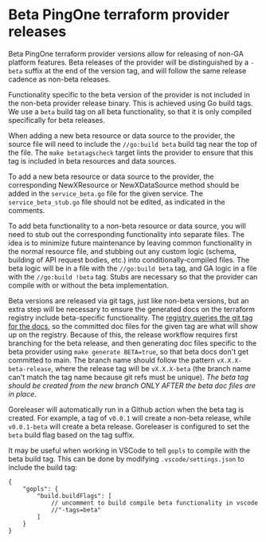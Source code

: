 # Beta PingOne terraform provider releases
Beta PingOne terraform provider versions allow for releasing of non-GA platform features. Beta releases of the provider will be distinguished by a `-beta` suffix at the end of the version tag, and will follow the same release cadence as non-beta releases.

Functionality specific to the beta version of the provider is not included in the non-beta provider release binary. This is achieved using Go build tags. We use a `beta` build tag on all beta functionality, so that it is only compiled specifically for beta releases.

When adding a new beta resource or data source to the provider, the source file will need to include the `//go:build beta` build tag near the top of the file. The `make betatagscheck` target lints the provider to ensure that this tag is included in beta resources and data sources.

To add a new beta resource or data source to the provider, the corresponding NewXResource or NewXDataSource method should be added in the `service_beta.go` file for the given service. The `service_beta_stub.go` file should not be edited, as indicated in the comments.

To add beta functionality to a non-beta resource or data source, you will need to stub out the corresponding functionality into separate files. The idea is to minimize future maintenance by leaving common functionality in the normal resource file, and stubbing out any custom logic (schema, building of API request bodies, etc.) into conditionally-compiled files. The beta logic will be in a file with the `//go:build beta` tag, and GA logic in a file with the `//go:build !beta` tag. Stubs are necessary so that the provider can compile with or without the beta implementation.

Beta versions are released via git tags, just like non-beta versions, but an extra step will be necessary to ensure the generated docs on the terraform registry include beta-specific functionality. The [registry queries the git tag for the docs](https://developer.hashicorp.com/terraform/registry/providers/docs), so the committed doc files for the given tag are what will show up on the registry. Because of this, the release workflow requires first branching for the beta release, and then generating doc files specific to the beta provider using `make generate BETA=true`, so that beta docs don't get committed to main. The branch name should follow the pattern `vX.X.X-beta-release`, where the release tag will be `vX.X.X-beta` (the branch name can't match the tag name because git refs must be unique). *The beta tag should be created from the new branch ONLY AFTER the beta doc files are in place*.

Goreleaser will automatically run in a Github action when the beta tag is created. For example, a tag of `v0.0.1` will create a non-beta release, while `v0.0.1-beta` will create a beta release. Goreleaser is configured to set the `beta` build flag based on the tag suffix.

It may be useful when working in VSCode to tell `gopls` to compile with the beta build tag. This can be done by modifying `.vscode/settings.json` to include the build tag:

```
{
    "gopls": {
        "build.buildFlags": [
            // uncomment to build compile beta functionality in vscode
            //"-tags=beta"
        ]
    }
}
```
